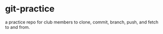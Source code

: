# git-practice
a practice repo for club members to clone, commit, branch, push, and fetch to and from.
